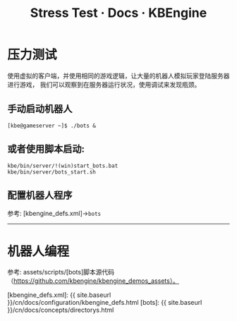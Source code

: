 ﻿---
layout: docs_cn
title: Stress Test · Docs · KBEngine
tab: docs
docsitem: documentation-stresstest
---

压力测试
====================

使用虚拟的客户端，并使用相同的游戏逻辑，让大量的机器人模拟玩家登陆服务器进行游戏，
我们可以观察到在服务器运行状况，使用调试来发现瓶颈。


手动启动机器人
--------------------------------------

	[kbe@gameserver ~]$ ./bots &

或者使用脚本启动:
--------------------------------------

	kbe/bin/server/!(win)start_bots.bat
	kbe/bin/server/bots_start.sh



配置机器人程序
--------------------------------------

参考: [kbengine_defs.xml]->`bots`





------------------------------------------------------------------------------------------------------------


机器人编程
====================

参考: assets/scripts/[bots]脚本源代码（https://github.com/kbengine/kbengine_demos_assets）。


[kbengine_defs.xml]: {{ site.baseurl }}/cn/docs/configuration/kbengine_defs.html
[bots]: {{ site.baseurl }}/cn/docs/concepts/directorys.html
